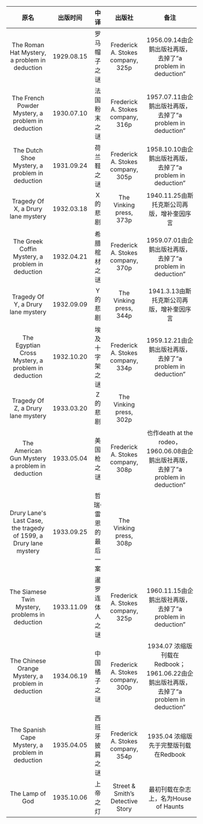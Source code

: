 |   原名   | 出版时间 |      中译      |  出版社 | 备注|
|:-------------:|:-------------:|:-------------:|:-------------:|:-------------:|
| The Roman Hat Mystery, a problem in deduction  |1929.08.15|  罗马帽子之谜 | Frederick A. Stokes company, 325p|1956.09.14由企鹅出版社再版，去掉了”a problem in deduction”|
| The French Powder Mystery, a problem in deduction  | 1930.07.10 | 法国粉末之谜  | Frederick A. Stokes company, 316p | 1957.07.11由企鹅出版社再版，去掉了”a problem in deduction” |
| The Dutch Shoe Mystery, a problem in deduction  | 1931.09.24 |  荷兰鞋之谜 | Frederick A. Stokes company, 305p  | 1958.10.10由企鹅出版社再版，去掉了”a problem in deduction”  |
| Tragedy Of X, a Drury lane mystery | 1932.03.18 | X的悲剧  | The Vinking press, 373p  | 1940.11.25由斯托克斯公司再版，增补奎因序言  |
| The Greek Coffin Mystery, a problem in deduction | 1932.04.21 | 希腊棺材之谜  |  Frederick A. Stokes company, 370p |  1959.07.01由企鹅出版社再版，去掉了”a problem in deduction” |
| Tragedy Of Y, a Drury lane mystery | 1932.09.09 |  Y的悲剧 | The Vinking press, 344p  | 1941.3.13由斯托克斯公司再版，增补奎因序言  |
| The Egyptian Cross Mystery, a problem in deduction  | 1932.10.20 |  埃及十字架之谜 | Frederick A. Stokes company, 334p | 1959.12.21由企鹅出版社再版，去掉了”a problem in deduction”  |
| Tragedy Of Z, a Drury lane mystery | 1933.03.20 |  Z的悲剧 | The Vinking press, 302p |   |
| The American Gun Mystery a problem in deduction | 1933.05.04 | 美国枪之谜 | Frederick A. Stokes company, 308p  |  也作death at the rodeo，1960.06.08由企鹅出版社再版，去掉了”a problem in deduction” |
| Drury Lane's Last Case, the tragedy of 1599, a Drury lane mystery | 1933.09.25 | 哲瑞·雷恩的最后一案 | The Vinking press, 308p  |   |
| The Siamese Twin Mystery, problems in deduction   | 1933.11.09 | 暹罗连体人之谜 | Frederick A. Stokes company, 325p | 1960.11.15由企鹅出版社再版，去掉了”a problem in deduction”  |
| The Chinese Orange Mystery, a problem in deduction | 1934.06.19 | 中国橘子之谜 | Frederick A. Stokes company, 300p  | 1934.07 浓缩版刊载在Redbook；1961.06.22由企鹅出版社再版，去掉了”a problem in deduction”  |
| The Spanish Cape Mystery, a problem in deduction | 1935.04.05 |  西班牙披肩之谜 | Frederick A. Stokes company, 354p  | 1935.04 浓缩版先于完整版刊载在Redbook  |
| The Lamp of God | 1935.10.06 | 上帝之灯  | Street & Smith’s Detective Story  | 最初刊载在杂志上，名为House of Haunts|
